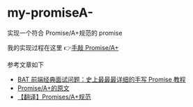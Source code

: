 # my-promiseA-

实现一个符合 Promise/A+规范的 promise

我的实现过程在这里 👉[手敲 Promise/A+](http://localhost:4000/2021/03/31/%E6%89%8B%E6%95%B2Promise-A/)

参考文章如下

- [BAT 前端经典面试问题：史上最最最详细的手写 Promise 教程](https://juejin.cn/post/6844903625769091079#heading-4)
- [Promise/A+的原文](https://promisesaplus.com/)
- [【翻译】Promises/A+规范](https://www.ituring.com.cn/article/66566)
